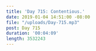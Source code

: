```yaml
---
title: 'Day 715: Contentious.'
date: 2019-01-04 14:51:00 -08:00
file: "/uploads/Day-715.mp3"
post: Day 715
duration: '00:04:09'
length: 3532243
---
```


